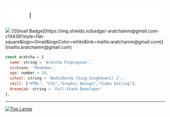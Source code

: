 
<img align="center" src="https://github.com/aratchamm/aratchamm/blob/master/im.gif">
<img src="https://img.shields.io/website?down_color=green&style=for-the-badge&up_color=black&up_message=aratcha.github.io&url=https://aratchamm.github.io">
[![Gmail Badge](https://img.shields.io/badge/-aratchamm@gmail.com-c14438?style=flat-square&logo=Gmail&logoColor=white&link=mailto:aratchamm@gmail.com)](mailto:aratchamm@gmail.com)

```javascript
const aratcha = {
  name: string = 'Aratcha Pinprayoon',
  nickname: 'Mookmew',
  age: number = 18,
  school: string = 'Bodindecha (Sing Singhaseni) 2',
  skill: ["HTML", "CSS","Graphic Design","Video Editing"],
  dreamjob: string = 'Full-Stack Developer'
};
```
---

[![Top Langs](https://github-readme-stats.vercel.app/api/top-langs/?username=aratchamm&layout=compact)](https://github.com/anuraghazra/github-readme-stats)
